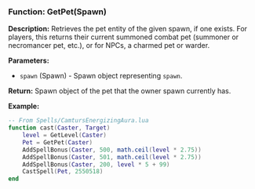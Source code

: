 ### Function: GetPet(Spawn)

**Description:**
Retrieves the pet entity of the given spawn, if one exists. For players, this returns their current summoned combat pet (summoner or necromancer pet, etc.), or for NPCs, a charmed pet or warder.

**Parameters:**
- `spawn` (Spawn) - Spawn object representing `spawn`.

**Return:** Spawn object of the pet that the owner spawn currently has.

**Example:**

```lua
-- From Spells/CamtursEnergizingAura.lua
function cast(Caster, Target)
    level = GetLevel(Caster)
    Pet = GetPet(Caster)
    AddSpellBonus(Caster, 500, math.ceil(level * 2.75))
    AddSpellBonus(Caster, 501, math.ceil(level * 2.75))
    AddSpellBonus(Caster, 200, level * 5 + 99)
    CastSpell(Pet, 2550518)
end
```
